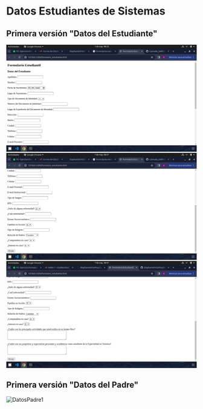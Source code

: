 # Datos Estudiantes de Sistemas

## Primera versión "Datos del Estudiante"
![DatosEstudiante1](datosestudiante1.png "Versión 1, Datos del Estudiante")
![DatosEstudiante2](datosestudiante2.png "Versión 1.1, Datos del Estudiante")
![DatosEstudiante3](datosestudiante3.png "Versión 1.2, Datos del Estudiante")

## Primera versión "Datos del Padre"
![DatosPadre1](datospadre.png "Versión 1, Datos del Padre")